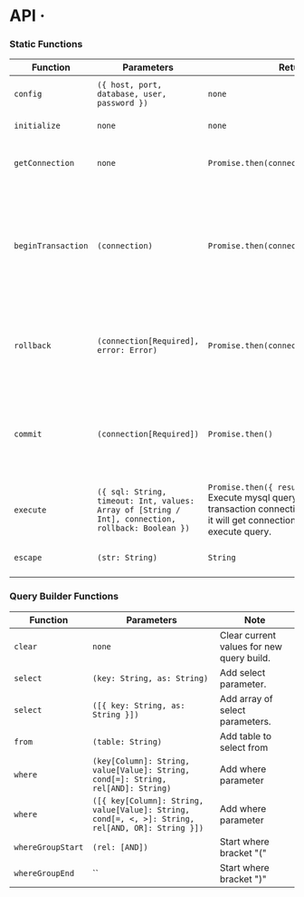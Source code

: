 # API &middot; 

### Static Functions

| Function | Parameters | Return | Note |
|---|---|---|---|
| `config` | `({ host, port, database, user, password })` | `none` | Configurations of mysql database. |
| `initialize` | `none` | `none` | Initialize mysql pool manually. |
| `getConnection` | `none` | `Promise.then(connection)` | Return connection from mysql pool. |
| `beginTransaction` | `(connection)` | `Promise.then(connection)` | Start new mysql transaction. Connection is not required. It will create new connection of connection not given. |
| `rollback` | `(connection[Required], error: Error)` | `Promise.then(connection).catch(error)` | Rollback transaction. If error parameter is given, It will throw error after rollback. |
| `commit` | `(connection[Required])` | `Promise.then()` | Commit transaction. If there is an error, Transaction will rollback and error will be thrown |
| `execute` | `({ sql: String, timeout: Int, values: Array of [String / Int], connection, rollback: Boolean })` | `Promise.then({ results, fields })` Execute mysql query. If you're on transaction connection is required, else it will get connection from  pool and execute query. |
| `escape` | `(str: String)` | `String` | Escape string to use in query. |

### Query Builder Functions

| Function | Parameters | Note |
|---|---|---|
| `clear` | `none` | Clear current values for new query build. |
| `select` | `(key: String, as: String)` | Add select parameter. |
| `select` | `([{ key: String, as: String }])` | Add array of select parameters. |
| `from` | `(table: String)` | Add table to select from |
| `where` | `(key[Column]: String, value[Value]: String, cond[=]: String, rel[AND]: String)` | Add where parameter |
| `where` | `([{ key[Column]: String, value[Value]: String, cond[=, <, >]: String, rel[AND, OR]: String }])` | Add where parameter |
| `whereGroupStart` | `(rel: [AND])` | Start where bracket "(" |
| `whereGroupEnd` | `` | Start where bracket ")" |